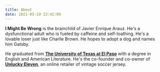 ```yaml
---
title: About
date: 2021-03-19 13:42:09
---
```


**I Might Be Wrong** is the brainchild of Javier Enrique Arauz. He's a dysfunctional adult who is fueled by caffeine and self-loathing. He's a lovable loser just like Charlie Brown. He hopes to adopt a dog and names him Gatsby.

He graduated from **[The University of Texas at El Paso](https://www.utep.edu)** with a degree in English and American Literature. He's the co-founder and co-owner of **[Unlucky Eleven](https://unluckyeleven.com)**, an online retailer of vintage soccer jersey.
